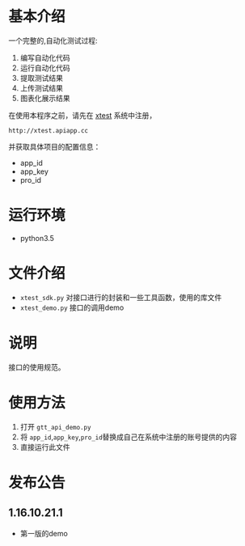 
# 基本介绍


一个完整的,自动化测试过程:

1. 编写自动化代码
2. 运行自动化代码
1. 提取测试结果
1. 上传测试结果
1. 图表化展示结果


在使用本程序之前，请先在 [xtest](http://xtest.apiapp.cc) 系统中注册，
```
http://xtest.apiapp.cc
```

并获取具体项目的配置信息：

- app_id
- app_key
- pro_id

# 运行环境

- python3.5


# 文件介绍


- `xtest_sdk.py`
    对接口进行的封装和一些工具函数，使用的库文件
- `xtest_demo.py`
    接口的调用demo



# 说明


接口的使用规范。


# 使用方法


1. 打开 `gtt_api_demo.py`
1. 将 `app_id`,`app_key`,`pro_id`替换成自己在系统中注册的账号提供的内容
1. 直接运行此文件



# 发布公告


## 1.16.10.21.1

- 第一版的demo